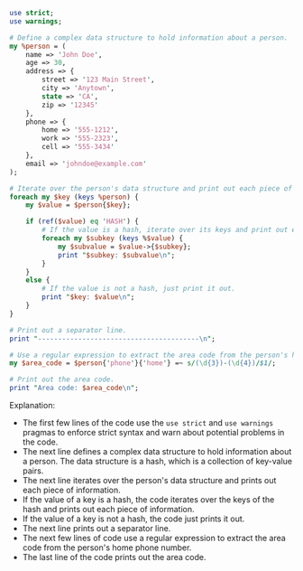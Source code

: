 ```perl
use strict;
use warnings;

# Define a complex data structure to hold information about a person.
my %person = (
    name => 'John Doe',
    age => 30,
    address => {
        street => '123 Main Street',
        city => 'Anytown',
        state => 'CA',
        zip => '12345'
    },
    phone => {
        home => '555-1212',
        work => '555-2323',
        cell => '555-3434'
    },
    email => 'johndoe@example.com'
);

# Iterate over the person's data structure and print out each piece of information.
foreach my $key (keys %person) {
    my $value = $person{$key};

    if (ref($value) eq 'HASH') {
        # If the value is a hash, iterate over its keys and print out each piece of information.
        foreach my $subkey (keys %$value) {
            my $subvalue = $value->{$subkey};
            print "$subkey: $subvalue\n";
        }
    }
    else {
        # If the value is not a hash, just print it out.
        print "$key: $value\n";
    }
}

# Print out a separator line.
print "----------------------------------------\n";

# Use a regular expression to extract the area code from the person's home phone number.
my $area_code = $person{'phone'}{'home'} =~ s/(\d{3})-(\d{4})/$1/;

# Print out the area code.
print "Area code: $area_code\n";
```

Explanation:

* The first few lines of the code use the `use strict` and `use warnings` pragmas to enforce strict syntax and warn about potential problems in the code.
* The next line defines a complex data structure to hold information about a person. The data structure is a hash, which is a collection of key-value pairs.
* The next line iterates over the person's data structure and prints out each piece of information.
* If the value of a key is a hash, the code iterates over the keys of the hash and prints out each piece of information.
* If the value of a key is not a hash, the code just prints it out.
* The next line prints out a separator line.
* The next few lines of code use a regular expression to extract the area code from the person's home phone number.
* The last line of the code prints out the area code.